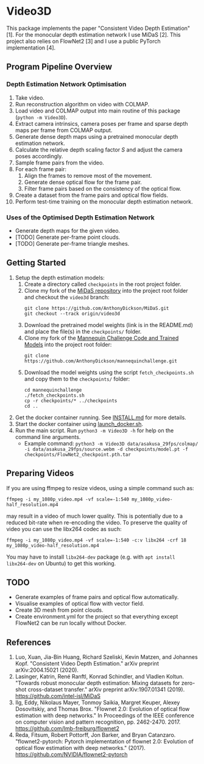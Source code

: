 # Video3D
This package implements the paper "Consistent Video Depth Estimation" [1]. 
For the monocular depth estimation network I use MiDaS [2]. This project also relies on FlowNet2 [3] and I use a public 
PyTorch implementation [4].

## Program Pipeline Overview
### Depth Estimation Network Optimisation
1.  Take video.
2.  Run reconstruction algorithm on video with COLMAP.
3.  Load video and COLMAP output into main routine of this package (`python -m Video3D`).
4.  Extract camera intrinsics, camera poses per frame and sparse depth maps per frame from COLMAP output.
5.  Generate dense depth maps using a pretrained monocular depth estimation network.
6.  Calculate the relative depth scaling factor *S* and adjust the camera poses accordingly.
7.  Sample frame pairs from the video.
8.  For each frame pair:
    1.  Align the frames to remove most of the movement.
    2.  Generate dense optical flow for the frame pair.
    3.  Filter frame pairs based on the consistency of the optical flow.
9.  Create a dataset from the frame pairs and optical flow fields.
10. Perform test-time training on the monocular depth estimation network.

### Uses of the Optimised Depth Estimation Network 
- Generate depth maps for the given video.
- [TODO] Generate per-frame point clouds.
- [TODO] Generate per-frame triangle meshes.  

## Getting Started
1.  Setup the depth estimation models: 
    1.  Create a directory called `checkpoints` in the root project folder.
    2.  Clone my fork of the [MiDaS repository](https://github.com/AnthonyDickson/MiDaS.git) into the project root folder and checkout the `video3d` branch:
        ```shell script
        git clone https://github.com/AnthonyDickson/MiDaS.git
        git checkout --track origin/video3d
        ```
    3.  Download the pretrained model weights (link is in the README.md) and place the file(s) in the `checkpoints/` folder.
    4.  Clone my fork of the [Mannequin Challenge Code and Trained Models](https://github.com/AnthonyDickson/mannequinchallenge.git) into the project root folder:
        ```shell script
        git clone https://github.com/AnthonyDickson/mannequinchallenge.git
        ```
    5.  Download the model weights using the script `fetch_checkpoints.sh` and copy them to the `checkpoints/` folder:
        ```shell script
        cd mannequinchallenge
        ./fetch_checkpoints.sh
        cp -r checkpoints/* ../checkpoints
        cd ..
        ```
2.  Get the docker container running. See [INSTALL.md](../INSTALL.md) for more details.
3.  Start the docker container using [launch_docker.sh](../launch_docker.sh).
4.  Run the main script. Run `python3 -m Video3D -h` for help on the command line arguments.
    - Example command: `python3 -m Video3D data/asakusa_29fps/colmap/ -i data/asakusa_29fps/source.webm -d checkpoints/model.pt -f checkpoints/FlowNet2_checkpoint.pth.tar`

## Preparing Videos
If you are using ffmpeg to resize videos, using a simple command such as: 
```shell script
ffmpeg -i my_1080p_video.mp4 -vf scale=-1:540 my_1080p_video-half_resolution.mp4
```
may result in a video of much lower quality. This is potentially due to a reduced bit-rate when re-encoding the video. 
To preserve the quality of video you can use the libx264 codec as such:
```shell script
ffmpeg -i my_1080p_video.mp4 -vf scale=-1:540 -c:v libx264 -crf 18 my_1080p_video-half_resolution.mp4
```
You may have to install `libx264-dev` package (e.g. with `apt install libx264-dev` on Ubuntu) to get this working.

## TODO
-   Generate examples of frame pairs and optical flow automatically.
-   Visualise examples of optical flow with vector field.
-   Create 3D mesh from point clouds.
-   Create environment.yml for the project so that everything except FlowNet2 can be run locally without Docker.

## References
1. Luo, Xuan, Jia-Bin Huang, Richard Szeliski, Kevin Matzen, and Johannes Kopf. "Consistent Video Depth Estimation." arXiv preprint arXiv:2004.15021 (2020).
2. Lasinger, Katrin, René Ranftl, Konrad Schindler, and Vladlen Koltun. "Towards robust monocular depth estimation: Mixing datasets for zero-shot cross-dataset transfer." arXiv preprint arXiv:1907.01341 (2019). https://github.com/intel-isl/MiDaS
3. Ilg, Eddy, Nikolaus Mayer, Tonmoy Saikia, Margret Keuper, Alexey Dosovitskiy, and Thomas Brox. "Flownet 2.0: Evolution of optical flow estimation with deep networks." In Proceedings of the IEEE conference on computer vision and pattern recognition, pp. 2462-2470. 2017. https://github.com/lmb-freiburg/flownet2
4. Reda, Fitsum, Robert Pottorff, Jon Barker, and Bryan Catanzaro. "flownet2-pytorch: Pytorch implementation of flownet 2.0: Evolution of optical flow estimation with deep networks." (2017). https://github.com/NVIDIA/flownet2-pytorch
